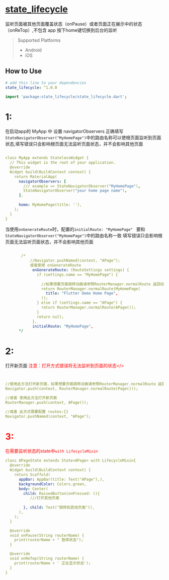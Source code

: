 # [state_lifecycle](https://github.com/lisen87/state_lifecycle)

监听页面被其他页面覆盖状态（onPause）或者页面正在展示中的状态（onReTop）,不包含 app 按下home键切换到后台的监听

> Supported  Platforms
> * Android
> * iOS

## How to Use

```yaml
# add this line to your dependencies
state_lifecycle: ^1.0.0
```

```dart
import 'package:state_lifecycle/state_lifecycle.dart';
```


# 1:
在启动app的 MyApp 中 设置 navigatorObservers
正确填写`StateNavigatorObserver("MyHomePage")`中的路由名称可以使根页面监听到页面状态,填写错误只会影响根页面无法监听页面状态，并不会影响其他页面

```yaml

class MyApp extends StatelessWidget {
  // This widget is the root of your application.
  @override
  Widget build(BuildContext context) {
    return MaterialApp(
      navigatorObservers: [
        /// example => StateNavigatorObserver("MyHomePage"),
        StateNavigatorObserver("your home page name"),
      ],
      
      home: MyHomePage(title: ''),
    );
  }
}

```

当使用`onGenerateRoute`时，配置的`initialRoute: "MyHomePage" ` 要和 `StateNavigatorObserver("MyHomePage")`中的路由名称一致
填写错误只会影响根页面无法监听页面状态，并不会影响其他页面

```yaml
      
       /*
           //Navigator.pushNamed(context, "APage");
           或者使用 onGenerateRoute
            onGenerateRoute: (RouteSettings settings) {
              if (settings.name == "MyHomePage") {
              
                //如果想要页面跳转动画请参照RouterManager.normalRoute 返回动画路由即可
                return RouterManager.normalRoute(MyHomePage(
                  title: "Flutter Demo Home Page",
                ));
              } else if (settings.name == "APage") {
                return RouterManager.normalRoute(APage());
              }
              return null;
            },
            initialRoute: "MyHomePage",
      */

```

# 2:
打开新页面  <font color="#FF0000">注意：打开方式错误将无法监听到页面的状态</>
```yaml


//使用此方法打开新页面，如果想要页面跳转动画请参照RouterManager.normalRoute 返回动画路由即可
Navigator.push(context, RouterManager.normalRoute(Page()));

//或者 使用此方法打开新页面
RouterManager.push(context, APage());

//或者 此方式需要配置 routes:{}
Navigator.pushNamed(context, "APage");

```

# 3:
在需要监听状态的state中`with LifecycleMixin`

```yaml
class APageState extends State<APage> with LifecycleMixin{
  @override
  Widget build(BuildContext context) {
    return Scaffold(
      appBar: AppBar(title: Text("APage"),),
      backgroundColor: Colors.green,
      body: Center(
        child: RaisedButton(onPressed: (){
           ///打开其他页面
          
        }, child: Text("跳转到其他页面")),
      ),
    );
  }

  @override
  void onPause(String routerName) {
    print(routerName + " 暂停状态");
  }

  @override
  void onReTop(String routerName) {
    print(routerName + ' 正在显示状态');
  }
}
```








